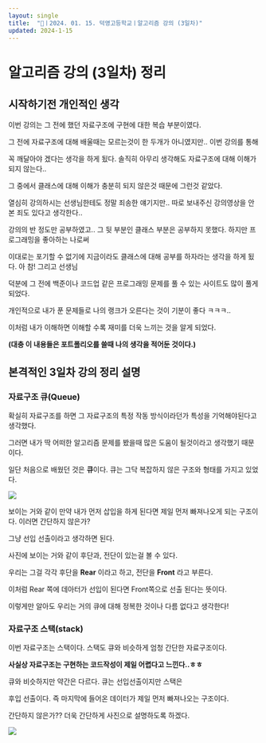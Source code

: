 ```yaml
---
layout: single
title:  "📢ㅣ2024. 01. 15. 덕영고등학교ㅣ알고리즘 강의 (3일차)"
updated: 2024-1-15
---
```


# 알고리즘 강의 (3일차) 정리

## 시작하기전 개인적인 생각

이번 강의는 그 전에 했던 자료구조에 구현에 대한 복습 부분이였다.

그 전에 자료구조에 대해 배울때는 모르는것이 한 두개가 아니였지만.. 이번 강의를 통해 

꼭 깨달아야 겠다는 생각을 하게 됬다. 솔직히 아무리 생각해도 자료구조에 대해 이해가 되지 않는다..

그 중에서 클래스에 대해 이해가 충분히 되지 않은것 때문에 그런것 같았다. 

열심히 강의하시는 선생님한테도 정말 죄송한 얘기지만.. 따로 보내주신 강의영상을 안본 죄도 있다고 생각한다..

강의의 반 정도만 공부하였고.. 그 뒷 부분인 클래스 부분은 공부하지 못했다. 하지만 프로그래밍을 좋아하는 나로써

이대로는 포기할 수 없기에 지금이라도 클래스에 대해 공부를 하자라는 생각을 하게 됬다. 아 참! 그리고 선생님 

덕분에 그 전에 백준이나 코드업 같은 프로그래밍 문제를 풀 수 있는 사이트도 많이 풀게 되었다. 

개인적으로 내가 푼 문제들로 나의 랭크가 오른다는 것이 기분이 좋다 ㅋㅋㅋ..

이처럼 내가 이해하면 이해할 수록 재미를 더욱 느끼는 것을 알게 되었다. 


**(대충 이 내용들은 포트폴리오를 쓸때 나의 생각을 적어둔 것이다.)**

## 본격적인 3일차 강의 정리 설명

### 자료구조 큐(Queue)
확실히 자료구조를 하면 그 자료구조의 특정 작동 방식이라던가 특성을 기억해야된다고 생각했다.

그러면 내가 딱 어떠한 알고리즘 문제를 봤을때 많은 도움이 될것이라고 생각했기 때문이다.

일단 처음으로 배웠던 것은 **큐**이다. 큐는 그닥 복잡하지 않은 구조와 형태를 가지고 있었다.

![](https://img1.daumcdn.net/thumb/R1280x0/?scode=mtistory2&fname=https:%2F%2Fblog.kakaocdn.net%2Fdn%2FSTPD2%2FbtsAULzspXC%2F3ifkVr3GffkrKJimGxhi31%2Fimg.png)

보이는 거와 같이 만약 내가 먼저 삽입을 하게 된다면 제일 먼저 빠져나오게 되는 구조이다. 이러면 간단하지 않은가?

그냥 선입 선출이라고 생각하면 된다.

사진에 보이는 거와 같이 후단과, 전단이 있는걸 볼 수 있다.

우리는 그걸 각각 후단을 **Rear** 이라고 하고, 전단을 **Front** 라고 부른다.

이처럼 Rear 쪽에 데아터가 선입이 된다면 Front쪽으로 선출 된다는 뜻이다.

이렇게만 알아도 우리는 거의 큐에 대해 정복한 것이나 다름 없다고 생각한다!

### 자료구조 스택(stack)

이번 자료구조는 스택이다. 스택도 큐와 비슷하게 엄청 간단한 자료구조이다.

**사실상 자료구조는 구현하는 코드작성이 제일 어렵다고 느낀다..ㅎㅎ**

큐와 비슷하지만 약간은 다르다. 큐는 선입선출이지만 스택은

후입 선출이다. 즉 마지막에 들어온 데이터가 제일 먼저 빠져나오는 구조이다.

간단하지 않은가?? 더욱 간단하게 사진으로 설명하도록 하겠다.

![](https://th.bing.com/th/id/OIP.n4mU67pOVAuzJD7CBG32bQHaE5?rs=1&pid=ImgDetMain)

